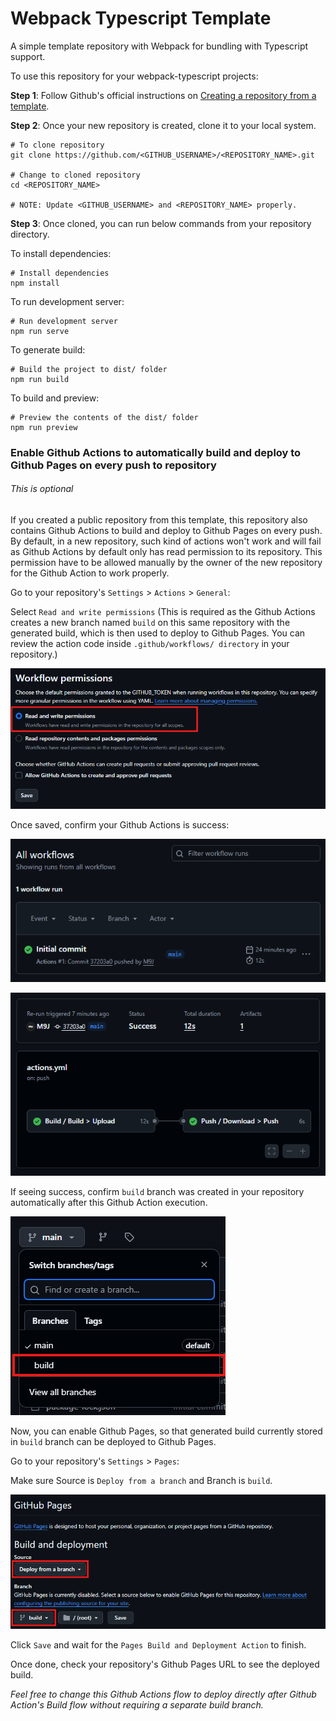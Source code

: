 # Webpack Typescript Template

A simple template repository with Webpack for bundling with Typescript support.

To use this repository for your webpack-typescript projects:

**Step 1**: Follow Github's official instructions on [Creating a repository from a template](https://docs.github.com/en/repositories/creating-and-managing-repositories/creating-a-repository-from-a-template#creating-a-repository-from-a-template).

**Step 2**: Once your new repository is created, clone it to your local system.

```shell
# To clone repository
git clone https://github.com/<GITHUB_USERNAME>/<REPOSITORY_NAME>.git

# Change to cloned repository
cd <REPOSITORY_NAME>

# NOTE: Update <GITHUB_USERNAME> and <REPOSITORY_NAME> properly.
```

**Step 3**: Once cloned, you can run below commands from your repository directory.

To install dependencies:

```shell
# Install dependencies
npm install
```

To run development server:

```shell
# Run development server
npm run serve
```

To generate build:

```shell
# Build the project to dist/ folder
npm run build
```

To build and preview:

```shell
# Preview the contents of the dist/ folder
npm run preview
```
### Enable Github Actions to automatically build and deploy to Github Pages on every push to repository

###### *This is optional*

If you created a public repository from this template, this repository also contains Github Actions to build and deploy to Github Pages on every push. By default, in a new repository, such kind of actions won't work and will fail as Github Actions by default only has read permission to its repository. This permission have to be allowed manually by the owner of the new repository for the Github Action to work properly.

Go to your repository's `Settings` > `Actions` > `General`:

Select `Read and write permissions` (This is required as the Github Actions creates a new branch named `build` on this same repository with the generated build, which is then used to deploy to Github Pages. You can review the action code inside `.github/workflows/ directory` in your repository.)

![Read and write permission](docs/assets/read-and-write-permission.png)

Once saved, confirm your Github Actions is success:

![Github Actions](docs/assets/actions.png)

![Action Workflow](docs/assets/action-workflow.png)

If seeing success, confirm `build` branch was created in your repository automatically after this Github Action execution.

![Build Branch Confirmation](docs/assets/branch-confirmation.png)

Now, you can enable Github Pages, so that generated build currently stored in `build` branch can be deployed to Github Pages.

Go to your repository's `Settings` > `Pages`:

Make sure Source is `Deploy from a branch` and Branch is `build`.

![Github Pages Configuration](docs/assets/pages-configuration.png)

Click `Save` and wait for the `Pages Build and Deployment Action` to finish.

Once done, check your repository's Github Pages URL to see the deployed build.

*Feel free to change this Github Actions flow to deploy directly after Github Action's Build flow without requiring a separate build branch.*